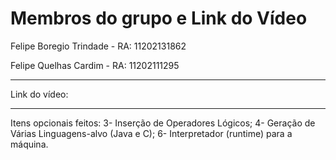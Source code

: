 # Membros do grupo e Link do Vídeo

Felipe Boregio Trindade - RA: 11202131862

Felipe Quelhas Cardim - RA: 11202111295

--------------------------------------------------------------------------------------
Link do vídeo:

--------------------------------------------------------------------------------------
Itens opcionais feitos:
3- Inserção de Operadores Lógicos;
4- Geração de Várias Linguagens-alvo (Java e C);
6- Interpretador (runtime) para a máquina.
